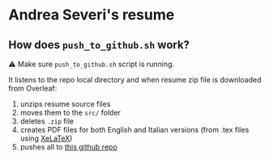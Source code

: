 # Andrea Severi's resume

## How does `push_to_github.sh` work?
:warning: Make sure `push_to_github.sh` script is running.

It listens to the repo local directory and when resume zip file is downloaded from Overleaf:
1. unzips resume source files
2. moves them to the `src/` folder
3. deletes `.zip` file
4. creates PDF files for both English and Italian versions (from .tex files using [XeLaTeX](https://www.overleaf.com/learn/latex/XeLaTeX))
5. pushes all to [this github repo](https://github.com/seve-andre/resume)
